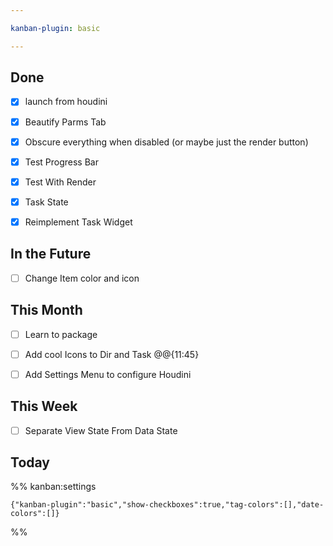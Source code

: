 ```yaml
---

kanban-plugin: basic

---
```


## Done

- [x] launch from houdini
- [x] Beautify Parms Tab
- [x] Obscure everything when disabled (or maybe just the render button)
- [x] Test Progress Bar
- [x] Test With Render
- [x] Task State
- [x] Reimplement Task Widget


## In the Future

- [ ] Change Item color and icon


## This Month

- [ ] Learn to package
- [ ] Add cool Icons to Dir and Task @@{11:45}
- [ ] Add Settings Menu to configure Houdini


## This Week

- [ ] Separate View State From Data State


## Today





%% kanban:settings
```
{"kanban-plugin":"basic","show-checkboxes":true,"tag-colors":[],"date-colors":[]}
```
%%